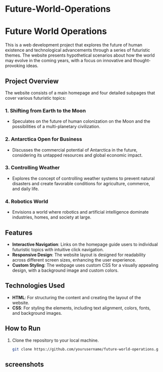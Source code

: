 # Future-World-Operations
# Future World Operations

This is a web development project that explores the future of human existence and technological advancements through a series of futuristic themes. The website presents hypothetical scenarios about how the world may evolve in the coming years, with a focus on innovative and thought-provoking ideas.

## Project Overview

The website consists of a main homepage and four detailed subpages that cover various futuristic topics:

### 1. Shifting from Earth to the Moon
   - Speculates on the future of human colonization on the Moon and the possibilities of a multi-planetary civilization.

### 2. Antarctica Open for Business
   - Discusses the commercial potential of Antarctica in the future, considering its untapped resources and global economic impact.

### 3. Controlling Weather
   - Explores the concept of controlling weather systems to prevent natural disasters and create favorable conditions for agriculture, commerce, and daily life.

### 4. Robotics World
   - Envisions a world where robotics and artificial intelligence dominate industries, homes, and society at large.

## Features

- **Interactive Navigation**: Links on the homepage guide users to individual futuristic topics with intuitive click navigation.
- **Responsive Design**: The website layout is designed for readability across different screen sizes, enhancing the user experience.
- **Custom Styling**: The webpage uses custom CSS for a visually appealing design, with a background image and custom colors.
  
## Technologies Used

- **HTML**: For structuring the content and creating the layout of the website.
- **CSS**: For styling the elements, including text alignment, colors, fonts, and background images.

## How to Run

1. Clone the repository to your local machine.
   ```bash
   git clone https://github.com/yourusername/future-world-operations.git
## screenshots
